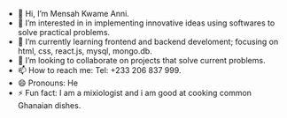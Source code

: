 - 👋 Hi, I’m Mensah Kwame Anni.
- 👀 I’m interested in in implementing innovative ideas using softwares to solve practical problems.
- 🌱 I’m currently learning frontend and backend develoment; focusing on html, css, react.js, mysql, mongo.db.
- 💞️ I’m looking to collaborate on projects that solve current problems.
- 📫 How to reach me: Tel: +233 206 837 999.
- 😄 Pronouns: He
- ⚡ Fun fact: I am a mixiologist and i am good at cooking common Ghanaian dishes.

<!---
McAnnison/McAnnison is a ✨ special ✨ repository because its `README.md` (this file) appears on your GitHub profile.
You can click the Preview link to take a look at your changes.
--->
